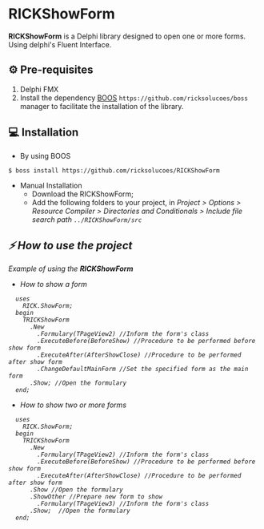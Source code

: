 [0]: https://github.com/ricksolucoes/boss "Site do BOOS"

# RICKShowForm

**RICKShowForm** is a Delphi library designed to open one or more forms. Using delphi's Fluent Interface.

## ⚙️ Pre-requisites

1. Delphi FMX
2. Install the dependency [BOOS][0] ```https://github.com/ricksolucoes/boss``` manager to facilitate the installation of the library.

## 💻 Installation

- By using BOOS
```shell
$ boss install https://github.com/ricksolucoes/RICKShowForm
```
- Manual Installation
  - Download the RICKShowForm;
  - Add the following folders to your project, in <em>Project &gt; Options &gt; Resource Compiler &gt; Directories and Conditionals &gt; Include file search path ``` ../RICKShowForm/src ```

 ## ⚡️ How to use the project

  Example of using the **RICKShowForm**
  
- How to show a form
```delphi  
  uses
    RICK.ShowForm;
  begin
    TRICKShowForm
      .New
        .Formulary(TPageView2) //Inform the form's class
        .ExecuteBefore(BeforeShow) //Procedure to be performed before show form
        .ExecuteAfter(AfterShowClose) //Procedure to be performed after show form
        .ChangeDefaultMainForm //Set the specified form as the main form
      .Show; //Open the formulary
  end;
```
- How to show two or more forms
```delphi  
  uses
    RICK.ShowForm;
  begin
    TRICKShowForm
      .New
        .Formulary(TPageView2) //Inform the form's class
        .ExecuteBefore(BeforeShow) //Procedure to be performed before show form
        .ExecuteAfter(AfterShowClose) //Procedure to be performed after show form
      .Show //Open the formulary
      .ShowOther //Prepare new form to show
        .Formulary(TPageView3) //Inform the form's class
      .Show;  //Open the formulary
  end;
```
